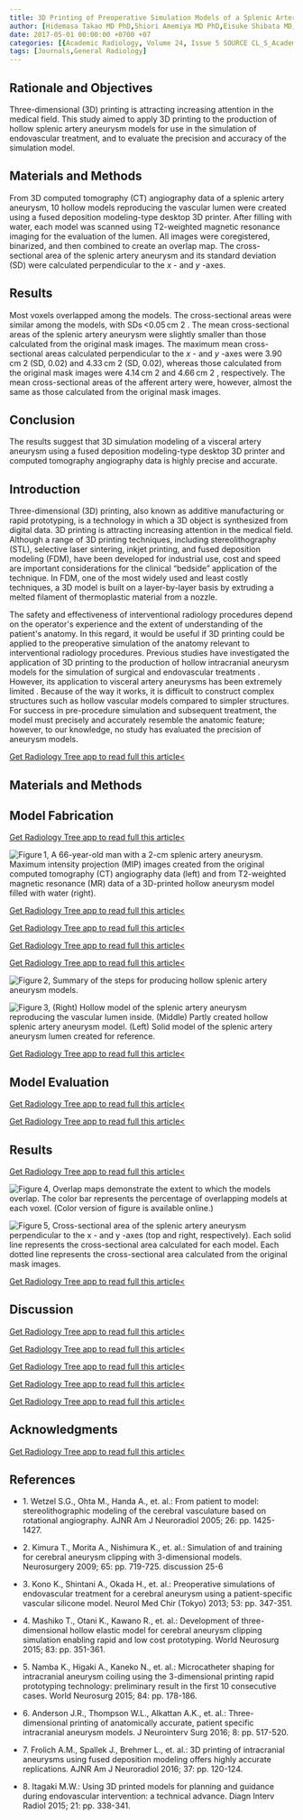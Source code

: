 ```yaml
---
title: 3D Printing of Preoperative Simulation Models of a Splenic Artery Aneurysm
author: [Hidemasa Takao MD PhD,Shiori Amemiya MD PhD,Eisuke Shibata MD,Kuni Ohtomo MD PhD]
date: 2017-05-01 00:00:00 +0700 +07
categories: [{Academic Radiology, Volume 24, Issue 5 SOURCE CL_S_AcademicRadiologyVolume24Issue5 1}]
tags: [Journals,General Radiology]
---
```

## Rationale and Objectives

Three-dimensional (3D) printing is attracting increasing attention in the medical field. This study aimed to apply 3D printing to the production of hollow splenic artery aneurysm models for use in the simulation of endovascular treatment, and to evaluate the precision and accuracy of the simulation model.

## Materials and Methods

From 3D computed tomography (CT) angiography data of a splenic artery aneurysm, 10 hollow models reproducing the vascular lumen were created using a fused deposition modeling-type desktop 3D printer. After filling with water, each model was scanned using T2-weighted magnetic resonance imaging for the evaluation of the lumen. All images were coregistered, binarized, and then combined to create an overlap map. The cross-sectional area of the splenic artery aneurysm and its standard deviation (SD) were calculated perpendicular to the _x_ \- and _y_ -axes.

## Results

Most voxels overlapped among the models. The cross-sectional areas were similar among the models, with SDs <0.05 cm  2 . The mean cross-sectional areas of the splenic artery aneurysm were slightly smaller than those calculated from the original mask images. The maximum mean cross-sectional areas calculated perpendicular to the _x_ \- and _y_ -axes were 3.90 cm  2 (SD, 0.02) and 4.33 cm  2 (SD, 0.02), whereas those calculated from the original mask images were 4.14 cm  2 and 4.66 cm  2 , respectively. The mean cross-sectional areas of the afferent artery were, however, almost the same as those calculated from the original mask images.

## Conclusion

The results suggest that 3D simulation modeling of a visceral artery aneurysm using a fused deposition modeling-type desktop 3D printer and computed tomography angiography data is highly precise and accurate.

## Introduction

Three-dimensional (3D) printing, also known as additive manufacturing or rapid prototyping, is a technology in which a 3D object is synthesized from digital data. 3D printing is attracting increasing attention in the medical field. Although a range of 3D printing techniques, including stereolithography (STL), selective laser sintering, inkjet printing, and fused deposition modeling (FDM), have been developed for industrial use, cost and speed are important considerations for the clinical “bedside” application of the technique. In FDM, one of the most widely used and least costly techniques, a 3D model is built on a layer-by-layer basis by extruding a melted filament of thermoplastic material from a nozzle.

The safety and effectiveness of interventional radiology procedures depend on the operator's experience and the extent of understanding of the patient's anatomy. In this regard, it would be useful if 3D printing could be applied to the preoperative simulation of the anatomy relevant to interventional radiology procedures. Previous studies have investigated the application of 3D printing to the production of hollow intracranial aneurysm models for the simulation of surgical and endovascular treatments . However, its application to visceral artery aneurysms has been extremely limited . Because of the way it works, it is difficult to construct complex structures such as hollow vascular models compared to simpler structures. For success in pre-procedure simulation and subsequent treatment, the model must precisely and accurately resemble the anatomic feature; however, to our knowledge, no study has evaluated the precision of aneurysm models.

[Get Radiology Tree app to read full this article<](https://clinicalpub.com/app)

## Materials and Methods

## Model Fabrication

[Get Radiology Tree app to read full this article<](https://clinicalpub.com/app)

![Figure 1, A 66-year-old man with a 2-cm splenic artery aneurysm. Maximum intensity projection (MIP) images created from the original computed tomography (CT) angiography data (left) and from T2-weighted magnetic resonance (MR) data of a 3D-printed hollow aneurysm model filled with water (right).](https://storage.googleapis.com/dl.dentistrykey.com/clinical/3DPrintingofPreoperativeSimulationModelsofaSplenicArteryAneurysm/0_1s20S107663321730017X.jpg)

[Get Radiology Tree app to read full this article<](https://clinicalpub.com/app)

[Get Radiology Tree app to read full this article<](https://clinicalpub.com/app)

[Get Radiology Tree app to read full this article<](https://clinicalpub.com/app)

[Get Radiology Tree app to read full this article<](https://clinicalpub.com/app)

![Figure 2, Summary of the steps for producing hollow splenic artery aneurysm models.](https://storage.googleapis.com/dl.dentistrykey.com/clinical/3DPrintingofPreoperativeSimulationModelsofaSplenicArteryAneurysm/1_1s20S107663321730017X.jpg)

![Figure 3, (Right) Hollow model of the splenic artery aneurysm reproducing the vascular lumen inside. (Middle) Partly created hollow splenic artery aneurysm model. (Left) Solid model of the splenic artery aneurysm lumen created for reference.](https://storage.googleapis.com/dl.dentistrykey.com/clinical/3DPrintingofPreoperativeSimulationModelsofaSplenicArteryAneurysm/2_1s20S107663321730017X.jpg)

[Get Radiology Tree app to read full this article<](https://clinicalpub.com/app)

## Model Evaluation

[Get Radiology Tree app to read full this article<](https://clinicalpub.com/app)

[Get Radiology Tree app to read full this article<](https://clinicalpub.com/app)

## Results

[Get Radiology Tree app to read full this article<](https://clinicalpub.com/app)

![Figure 4, Overlap maps demonstrate the extent to which the models overlap. The color bar represents the percentage of overlapping models at each voxel. (Color version of figure is available online.)](https://storage.googleapis.com/dl.dentistrykey.com/clinical/3DPrintingofPreoperativeSimulationModelsofaSplenicArteryAneurysm/3_1s20S107663321730017X.jpg)

![Figure 5, Cross-sectional area of the splenic artery aneurysm perpendicular to the x - and y -axes (top and right, respectively). Each solid line represents the cross-sectional area calculated for each model. Each dotted line represents the cross-sectional area calculated from the original mask images.](https://storage.googleapis.com/dl.dentistrykey.com/clinical/3DPrintingofPreoperativeSimulationModelsofaSplenicArteryAneurysm/4_1s20S107663321730017X.jpg)

[Get Radiology Tree app to read full this article<](https://clinicalpub.com/app)

## Discussion

[Get Radiology Tree app to read full this article<](https://clinicalpub.com/app)

[Get Radiology Tree app to read full this article<](https://clinicalpub.com/app)

[Get Radiology Tree app to read full this article<](https://clinicalpub.com/app)

[Get Radiology Tree app to read full this article<](https://clinicalpub.com/app)

[Get Radiology Tree app to read full this article<](https://clinicalpub.com/app)

## Acknowledgments

[Get Radiology Tree app to read full this article<](https://clinicalpub.com/app)

## References

- 1\. Wetzel S.G., Ohta M., Handa A., et. al.: From patient to model: stereolithographic modeling of the cerebral vasculature based on rotational angiography. AJNR Am J Neuroradiol 2005; 26: pp. 1425-1427.


- 2\. Kimura T., Morita A., Nishimura K., et. al.: Simulation of and training for cerebral aneurysm clipping with 3-dimensional models. Neurosurgery 2009; 65: pp. 719-725. discussion 25-6


- 3\. Kono K., Shintani A., Okada H., et. al.: Preoperative simulations of endovascular treatment for a cerebral aneurysm using a patient-specific vascular silicone model. Neurol Med Chir (Tokyo) 2013; 53: pp. 347-351.


- 4\. Mashiko T., Otani K., Kawano R., et. al.: Development of three-dimensional hollow elastic model for cerebral aneurysm clipping simulation enabling rapid and low cost prototyping. World Neurosurg 2015; 83: pp. 351-361.


- 5\. Namba K., Higaki A., Kaneko N., et. al.: Microcatheter shaping for intracranial aneurysm coiling using the 3-dimensional printing rapid prototyping technology: preliminary result in the first 10 consecutive cases. World Neurosurg 2015; 84: pp. 178-186.


- 6\. Anderson J.R., Thompson W.L., Alkattan A.K., et. al.: Three-dimensional printing of anatomically accurate, patient specific intracranial aneurysm models. J Neurointerv Surg 2016; 8: pp. 517-520.


- 7\. Frolich A.M., Spallek J., Brehmer L., et. al.: 3D printing of intracranial aneurysms using fused deposition modeling offers highly accurate replications. AJNR Am J Neuroradiol 2016; 37: pp. 120-124.


- 8\. Itagaki M.W.: Using 3D printed models for planning and guidance during endovascular intervention: a technical advance. Diagn Interv Radiol 2015; 21: pp. 338-341.
